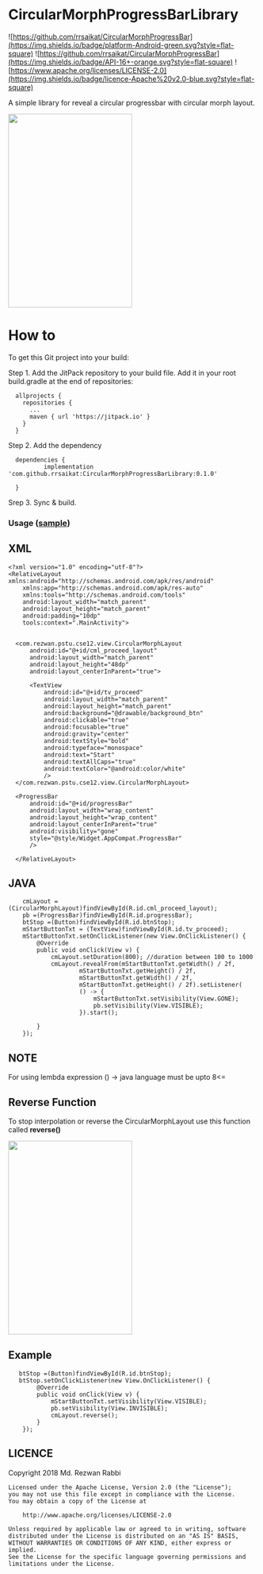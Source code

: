 # CircularMorphProgressBarLibrary
![https://github.com/rrsaikat/CircularMorphProgressBar](https://img.shields.io/badge/platform-Android-green.svg?style=flat-square)
![https://github.com/rrsaikat/CircularMorphProgressBar](https://img.shields.io/badge/API-16+-orange.svg?style=flat-square)
![https://www.apache.org/licenses/LICENSE-2.0](https://img.shields.io/badge/licence-Apache%20v2.0-blue.svg?style=flat-square)

A simple library for reveal a circular progressbar with circular morph layout.

<p align="start">
  <img src="https://github.com/rrsaikat/CircularMorphProgressBar/blob/master/app/src/main/res/drawable/start.gif" height="390" width="250"/>
</p>



# How to
To get this Git project into your build:

Step 1. Add the JitPack repository to your build file. Add it in your root build.gradle at the end of repositories:

      allprojects {
        repositories {
          ...
          maven { url 'https://jitpack.io' }
        }
      }
      
      
Step 2. Add the dependency

      dependencies {
              implementation 'com.github.rrsaikat:CircularMorphProgressBarLibrary:0.1.0' 

      }


Srep 3. Sync & build.



### Usage ([sample](https://github.com/rrsaikat/SampleOfCircularMorphProgressBar))



XML
-----

    <?xml version="1.0" encoding="utf-8"?>
    <RelativeLayout xmlns:android="http://schemas.android.com/apk/res/android"
        xmlns:app="http://schemas.android.com/apk/res-auto"
        xmlns:tools="http://schemas.android.com/tools"
        android:layout_width="match_parent"
        android:layout_height="match_parent"
        android:padding="10dp"
        tools:context=".MainActivity">


      <com.rezwan.pstu.cse12.view.CircularMorphLayout
          android:id="@+id/cml_proceed_layout"
          android:layout_width="match_parent"
          android:layout_height="48dp"
          android:layout_centerInParent="true">

          <TextView
              android:id="@+id/tv_proceed"
              android:layout_width="match_parent"
              android:layout_height="match_parent"
              android:background="@drawable/background_btn"
              android:clickable="true"
              android:focusable="true"
              android:gravity="center"
              android:textStyle="bold"
              android:typeface="monospace"
              android:text="Start"
              android:textAllCaps="true"
              android:textColor="@android:color/white"
              />
      </com.rezwan.pstu.cse12.view.CircularMorphLayout>

      <ProgressBar
          android:id="@+id/progressBar"
          android:layout_width="wrap_content"
          android:layout_height="wrap_content"
          android:layout_centerInParent="true"
          android:visibility="gone"
          style="@style/Widget.AppCompat.ProgressBar"
          />

      </RelativeLayout>
      
      
      
JAVA
-----

        cmLayout = (CircularMorphLayout)findViewById(R.id.cml_proceed_layout);
        pb =(ProgressBar)findViewById(R.id.progressBar);
        btStop =(Button)findViewById(R.id.btnStop);
        mStartButtonTxt = (TextView)findViewById(R.id.tv_proceed);
        mStartButtonTxt.setOnClickListener(new View.OnClickListener() {
            @Override
            public void onClick(View v) {
                cmLayout.setDuration(800); //duration between 100 to 1000
                cmLayout.revealFrom(mStartButtonTxt.getWidth() / 2f,
                        mStartButtonTxt.getHeight() / 2f,
                        mStartButtonTxt.getWidth() / 2f,
                        mStartButtonTxt.getHeight() / 2f).setListener(
                        () -> {
                            mStartButtonTxt.setVisibility(View.GONE);
                            pb.setVisibility(View.VISIBLE);
                        }).start();

            }
        });
  
 
NOTE
-----

For using lembda expression () -> java language must be upto 8<=



## Reverse Function

To stop interpolation or reverse the CircularMorphLayout use this function called <b>reverse()</b>

<p align="start">
  <img src="https://github.com/rrsaikat/CircularMorphProgressBar/blob/master/app/src/main/res/drawable/stop.gif" height="390" width="250"/>
</p>

## Example 

       btStop =(Button)findViewById(R.id.btnStop);
       btStop.setOnClickListener(new View.OnClickListener() {
            @Override
            public void onClick(View v) {
                mStartButtonTxt.setVisibility(View.VISIBLE);
                pb.setVisibility(View.INVISIBLE);
                cmLayout.reverse();
            }
        });
        

LICENCE
-----

 Copyright 2018 Md. Rezwan Rabbi

    Licensed under the Apache License, Version 2.0 (the "License");
    you may not use this file except in compliance with the License.
    You may obtain a copy of the License at

        http://www.apache.org/licenses/LICENSE-2.0

    Unless required by applicable law or agreed to in writing, software
    distributed under the License is distributed on an "AS IS" BASIS,
    WITHOUT WARRANTIES OR CONDITIONS OF ANY KIND, either express or implied.
    See the License for the specific language governing permissions and
    limitations under the License.
